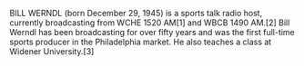 BILL WERNDL (born December 29, 1945) is a sports talk radio host, currently broadcasting from WCHE 1520 AM[1] and WBCB 1490 AM.[2] Bill Werndl has been broadcasting for over fifty years and was the first full-time sports producer in the Philadelphia market. He also teaches a class at Widener University.[3]
